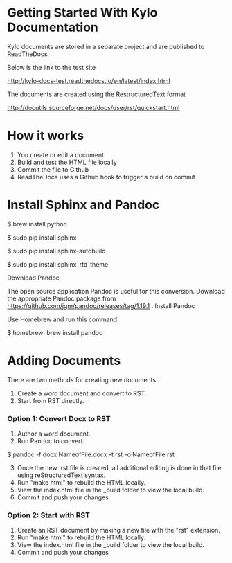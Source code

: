 # Getting Started With Kylo Documentation
Kylo documents are stored in a separate project and are published to ReadTheDocs

Below is the link to the test site

http://kylo-docs-test.readthedocs.io/en/latest/index.html

The documents are created using the RestructuredText format

http://docutils.sourceforge.net/docs/user/rst/quickstart.html

# How it works
1. You create or edit a document
2. Build and test the HTML file locally
3. Commit the file to Github
4. ReadTheDocs uses a Github hook to trigger a build on commit

# Install Sphinx and Pandoc

 $ brew install python

 $ sudo pip install sphinx

 $ sudo pip install sphinx-autobuild

 $ sudo pip install sphinx_rtd_theme

Download Pandoc

The open source application Pandoc is useful for this conversion. Download the appropriate Pandoc package from https://github.com/jgm/pandoc/releases/tag/1.19.1 .
Install Pandoc

Use Homebrew and run this command:

 $ homebrew: brew install pandoc

# Adding Documents
There are two methods for creating new documents.

1. Create a word document and convert to RST.
2. Start from RST directly.

### Option 1: Convert Docx to RST

1. Author a word document.
2. Run Pandoc to convert.

 $ pandoc -f docx NameofFile.docx -t rst -o NameofFile.rst

3. Once the new .rst file is created, all additional editing is done in that file using reStructuredText syntax.
4. Run "make html" to rebuild the HTML locally.
5. View the index.html file in the _build folder to view the local build.
6. Commit and push your changes

### Option 2: Start with RST

1. Create an RST document by making a new file with the "rst" extension.
2. Run "make html" to rebuild the HTML locally.
3. View the index.html file in the _build folder to view the local build.
4. Commit and push your changes